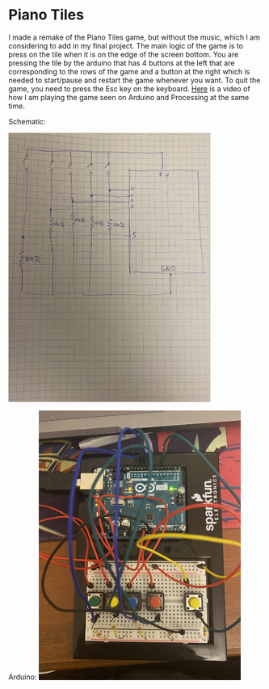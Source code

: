 # Piano Tiles

I made a remake of the Piano Tiles game, but without the music, which I am considering to add in my final project. The main logic of the game is to press on the tile 
when it is on the edge of the screen bottom. You are pressing the tile by the arduino that has 4 buttons at the left that are corresponding to the rows of the game and a button at 
the right which is needed to start/pause and restart the game whenever you want. To quit the game, you need to press the Esc key on the keyboard. <a href = "https://www.youtube.com/watch?v=4dCwB4LComc">Here</a> is a video of how I am playing the game seen on Arduino and Processing at the same time. 

Schematic:

<img src="IMG_1351.JPG" width = 400px>

Arduino:
<img src="IMG_1350.JPG" width = 400px>

